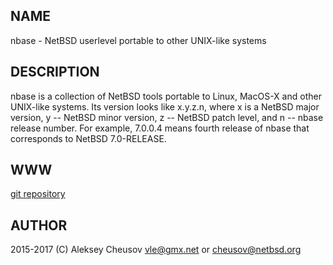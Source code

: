 ## NAME

nbase - NetBSD userlevel portable to other UNIX-like systems

## DESCRIPTION

nbase is a collection of NetBSD tools portable to Linux, MacOS-X and
other UNIX-like systems. Its version looks like x.y.z.n, where x is a
NetBSD major version, y -- NetBSD minor version, z -- NetBSD patch
level, and n -- nbase release number. For example, 7.0.0.4 means
fourth release of nbase that corresponds to NetBSD 7.0-RELEASE.

## WWW

[git repository](https://github.com/cheusov/nbase)

## AUTHOR

2015-2017 (C) Aleksey Cheusov <vle@gmx.net> or <cheusov@netbsd.org>
